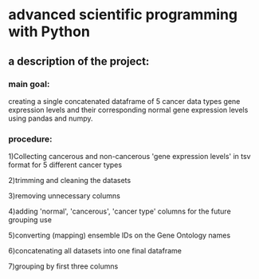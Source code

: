 # advanced scientific programming with Python

## a description of the project:

### main goal:
creating a single concatenated dataframe of 5 cancer data types gene expression levels and their corresponding normal gene expression levels using pandas and numpy.

### procedure:
1)Collecting cancerous and non-cancerous 'gene expression levels' in tsv format for 5 different cancer types

2)trimming and cleaning the datasets

3)removing unnecessary columns

4)adding 'normal', 'cancerous', 'cancer type' columns for the future grouping use

5)converting (mapping) ensemble IDs on the Gene Ontology names

6)concatenating all datasets into one final dataframe

7)grouping by first three columns
